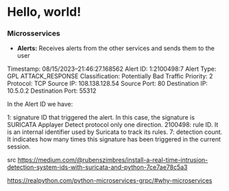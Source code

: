 # Hello, world!

### Microsservices
- **Alerts:** Receives alerts from the other services and sends them to the user

Timestamp: 08/15/2023–21:46:27.168562
Alert ID: 1:2100498:7
Alert Type: GPL ATTACK_RESPONSE
Classification: Potentially Bad Traffic
Priority: 2
Protocol: TCP
Source IP: 108.138.128.54
Source Port: 80
Destination IP: 10.5.0.2
Destination Port: 55312

In the Alert ID we have:

1: signature ID that triggered the alert. In this case, the signature is SURICATA Applayer Detect protocol only one direction.
2100498: rule ID. It is an internal identifier used by Suricata to track its rules.
7: detection count. It indicates how many times this signature has been triggered in the current session.

src https://medium.com/@rubenszimbres/install-a-real-time-intrusion-detection-system-ids-with-suricata-and-python-7ce7ae78c5a3

https://realpython.com/python-microservices-grpc/#why-microservices